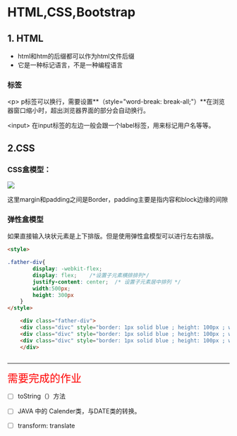 # HTML,CSS,Bootstrap



## 1. HTML

- html和htm的后缀都可以作为html文件后缀
- 它是一种标记语言，不是一种编程语言

### 标签

\<p\>  p标签可以换行，需要设置**（style="word-break: break-all;"）**在浏览器窗口缩小时，超出浏览器界面的部分会自动换行。

\<input\> 在input标签的左边一般会跟一个label标签，用来标记用户名等等。



## 2.CSS

### CSS盒模型：

![](C:\Users\cc\AppData\Roaming\Typora\typora-user-images\image-20201025152623457.png)

这里margin和padding之间是Border，padding主要是指内容和block边缘的间隙

### 弹性盒模型

如果直接输入块状元素是上下排版。但是使用弹性盒模型可以进行左右排版。

```html
<style>

.father-div{
		display: -webkit-flex;
		display: flex;    /*设置子元素横排排列*/
		justify-content: center;  /* 设置子元素居中排列 */
		width:500px;
		height: 300px
	}
</style>

	<div class="father-div">
	<div class="divc" style="border: 1px solid blue ; height: 100px ; width: 100px">	</div>
	<div class="divc" style="border: 1px solid blue ; height: 100px ; width: 100px">	</div>
	<div class="divc" style="border: 1px solid blue ; height: 100px ; width: 100px">	</div>
	</div>
	
```




---

<font color="red" size="5">需要完成的作业</font>

- [ ] toString（）方法

- [ ] JAVA 中的 Calender类，与DATE类的转换。

- [ ] transform: translate